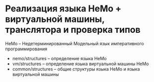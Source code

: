# Реализация языка НеМо + виртуальной машины, транслятора и проверка типов 
НеМо – Недетерминированный Модельный язык императивного программирования

* nemo/structures – определение языка НеМо
* vm/structures – определение языка виртуальной машины НеМо
* common/structures – общие структуры языка НеМо и языка виртуальной машины
